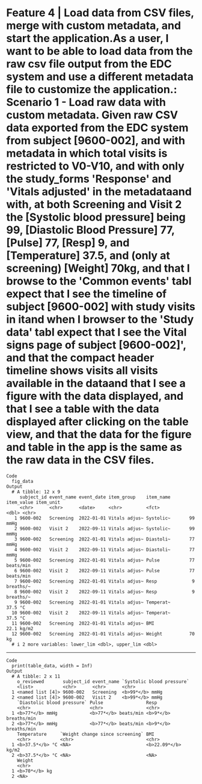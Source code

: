 # Feature 4 | Load data from CSV files, merge with custom metadata, and start the application.As a user, I want to be able to load data from the raw csv file output from the EDC system and use a different metadata file to customize the application.: Scenario 1 - Load raw data with custom metadata. Given raw CSV data exported from the EDC system from subject [9600-002], and with metadata in which total visits is restricted to V0-V10, and with only the study_forms 'Response' and 'Vitals adjusted' in the metadataand with, at both Screening and Visit 2 the [Systolic blood pressure] being 99, [Diastolic Blood Pressure] 77, [Pulse] 77, [Resp] 9, and [Temperature] 37.5, and (only at screening) [Weight] 70kg, and that I browse to the 'Common events' tabI expect that I see the timeline of subject [9600-002] with study visits in itand when I browser to the 'Study data' tabI expect that I see the Vital signs page of subject [9600-002]', and that the compact header timeline shows visits all visits available in the dataand that I see a figure with the data displayed, and that I see a table with the data displayed after clicking on the table view, and that the data for the figure and table in the app is the same as the raw data in the CSV files.

    Code
      fig_data
    Output
      # A tibble: 12 x 9
         subject_id event_name event_date item_group    item_name item_value item_unit
         <chr>      <chr>      <date>     <chr>         <fct>          <dbl> <chr>    
       1 9600-002   Screening  2022-01-01 Vitals adjus~ Systolic~       99   mmHg     
       2 9600-002   Visit 2    2022-09-11 Vitals adjus~ Systolic~       99   mmHg     
       3 9600-002   Screening  2022-01-01 Vitals adjus~ Diastoli~       77   mmHg     
       4 9600-002   Visit 2    2022-09-11 Vitals adjus~ Diastoli~       77   mmHg     
       5 9600-002   Screening  2022-01-01 Vitals adjus~ Pulse           77   beats/min
       6 9600-002   Visit 2    2022-09-11 Vitals adjus~ Pulse           77   beats/min
       7 9600-002   Screening  2022-01-01 Vitals adjus~ Resp             9   breaths/~
       8 9600-002   Visit 2    2022-09-11 Vitals adjus~ Resp             9   breaths/~
       9 9600-002   Screening  2022-01-01 Vitals adjus~ Temperat~       37.5 °C       
      10 9600-002   Visit 2    2022-09-11 Vitals adjus~ Temperat~       37.5 °C       
      11 9600-002   Screening  2022-01-01 Vitals adjus~ BMI             22.1 kg/m2    
      12 9600-002   Screening  2022-01-01 Vitals adjus~ Weight          70   kg       
      # i 2 more variables: lower_lim <dbl>, upper_lim <dbl>

---

    Code
      print(table_data, width = Inf)
    Output
      # A tibble: 2 x 11
        o_reviewed       subject_id event_name `Systolic blood pressure`
        <list>           <chr>      <chr>      <chr>                    
      1 <named list [4]> 9600-002   Screening  <b>99*</b> mmHg          
      2 <named list [4]> 9600-002   Visit 2    <b>99*</b> mmHg          
        `Diastolic blood pressure` Pulse                Resp                 
        <chr>                      <chr>                <chr>                
      1 <b>77*</b> mmHg            <b>77*</b> beats/min <b>9*</b> breaths/min
      2 <b>77*</b> mmHg            <b>77*</b> beats/min <b>9*</b> breaths/min
        Temperature     `Weight change since screening` BMI                
        <chr>           <chr>                           <chr>              
      1 <b>37.5*</b> °C <NA>                            <b>22.09*</b> kg/m2
      2 <b>37.5*</b> °C <NA>                            <NA>               
        Weight       
        <chr>        
      1 <b>70*</b> kg
      2 <NA>         

